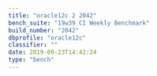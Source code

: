 ```yaml
---
title: "oracle12c 2 2042"
bench_suite: "19w39 CI Weekly Benchmark"
build_number: "2042"
dbprofile: "oracle12c"
classifier: ""
date: 2019-09-23T14:42:24
type: "bench"
---
```

